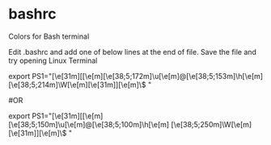 # bashrc
Colors for Bash terminal

Edit .bashrc and add one of below lines at the end of file. Save the file and try opening Linux Terminal

export PS1="\[\e[31m\][\[\e[m\]\[\e[38;5;172m\]\u\[\e[m\]@\[\e[38;5;153m\]\h\[\e[m\] \[\e[38;5;214m\]\W\[\e[m\]\[\e[31m\]]\[\e[m\]\\$ "

#OR

export PS1="\[\e[31m\][\[\e[m\]\[\e[38;5;150m\]\u\[\e[m\]@\[\e[38;5;100m\]\h\[\e[m\] \[\e[38;5;250m\]\W\[\e[m\]\[\e[31m\]]\[\e[m\]\\$ "
